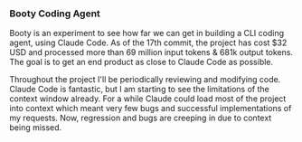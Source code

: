### Booty Coding Agent

Booty is an experiment to see how far we can get in building a CLI coding agent, using Claude Code. As of the 17th commit, the project has cost $32 USD and processed more than 69 million input tokens & 681k output tokens. The goal is to get an end product as close to Claude Code as possible.

Throughout the project I'll be periodically reviewing and modifying code. Claude Code is fantastic, but I am starting to see the limitations of the context window already. For a while Claude could load most of the project into context which meant very few bugs and successful implementations of my requests. Now, regression and bugs are creeping in due to context being missed.
